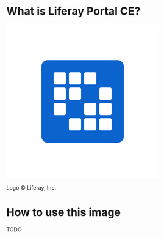 # What is Liferay Portal CE?



![logo](/readme/logo.png)
 
Logo &copy; Liferay, Inc.

# How to use this image

TODO
